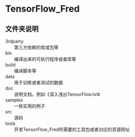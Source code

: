 # TensorFlow_Fred
## 文件夹说明
3rdparty</br>　　第三方依赖的库或包等</br>
bin</br>　　编译出来的可执行程序或者库等</br>
build</br>　　编译脚本等</br>
data</br>　　用于训练或者测试的数据</br>
doc</br>　　说明文档，例如《深入浅出TensorFlow.txt》</br>
samples</br>　　一些实用的例子</br>
src</br>　　源码</br>
tools</br>　　开发TensorFlow_Fred所需要的工具包或者对应的资源网址</br>
